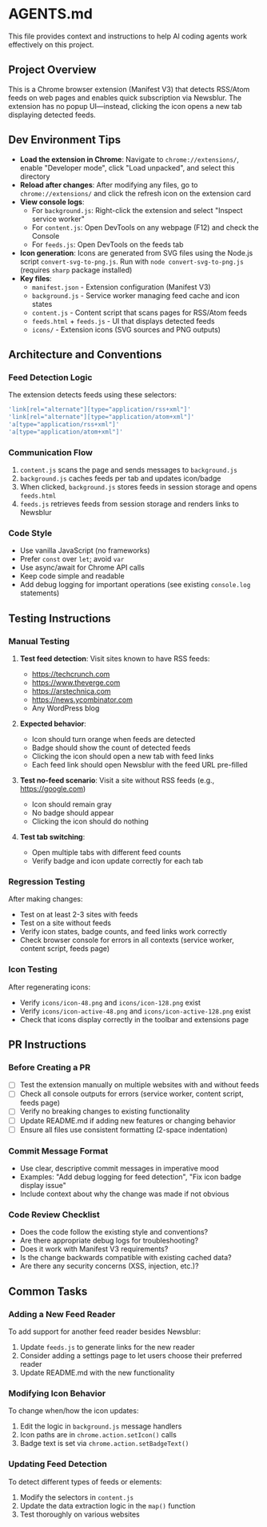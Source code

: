 # AGENTS.md

This file provides context and instructions to help AI coding agents work effectively on this project.

## Project Overview

This is a Chrome browser extension (Manifest V3) that detects RSS/Atom feeds on web pages and enables quick subscription via Newsblur. The extension has no popup UI—instead, clicking the icon opens a new tab displaying detected feeds.

## Dev Environment Tips

- **Load the extension in Chrome**: Navigate to `chrome://extensions/`, enable "Developer mode", click "Load unpacked", and select this directory
- **Reload after changes**: After modifying any files, go to `chrome://extensions/` and click the refresh icon on the extension card
- **View console logs**:
  - For `background.js`: Right-click the extension and select "Inspect service worker"
  - For `content.js`: Open DevTools on any webpage (F12) and check the Console
  - For `feeds.js`: Open DevTools on the feeds tab
- **Icon generation**: Icons are generated from SVG files using the Node.js script `convert-svg-to-png.js`. Run with `node convert-svg-to-png.js` (requires `sharp` package installed)
- **Key files**:
  - `manifest.json` - Extension configuration (Manifest V3)
  - `background.js` - Service worker managing feed cache and icon states
  - `content.js` - Content script that scans pages for RSS/Atom feeds
  - `feeds.html` + `feeds.js` - UI that displays detected feeds
  - `icons/` - Extension icons (SVG sources and PNG outputs)

## Architecture and Conventions

### Feed Detection Logic

The extension detects feeds using these selectors:
```javascript
'link[rel="alternate"][type="application/rss+xml"]'
'link[rel="alternate"][type="application/atom+xml"]'
'a[type="application/rss+xml"]'
'a[type="application/atom+xml"]'
```

### Communication Flow

1. `content.js` scans the page and sends messages to `background.js`
2. `background.js` caches feeds per tab and updates icon/badge
3. When clicked, `background.js` stores feeds in session storage and opens `feeds.html`
4. `feeds.js` retrieves feeds from session storage and renders links to Newsblur

### Code Style

- Use vanilla JavaScript (no frameworks)
- Prefer `const` over `let`; avoid `var`
- Use async/await for Chrome API calls
- Keep code simple and readable
- Add debug logging for important operations (see existing `console.log` statements)

## Testing Instructions

### Manual Testing

1. **Test feed detection**: Visit sites known to have RSS feeds:
   - https://techcrunch.com
   - https://www.theverge.com
   - https://arstechnica.com
   - https://news.ycombinator.com
   - Any WordPress blog

2. **Expected behavior**:
   - Icon should turn orange when feeds are detected
   - Badge should show the count of detected feeds
   - Clicking the icon should open a new tab with feed links
   - Each feed link should open Newsblur with the feed URL pre-filled

3. **Test no-feed scenario**: Visit a site without RSS feeds (e.g., https://google.com)
   - Icon should remain gray
   - No badge should appear
   - Clicking the icon should do nothing

4. **Test tab switching**:
   - Open multiple tabs with different feed counts
   - Verify badge and icon update correctly for each tab

### Regression Testing

After making changes:
- Test on at least 2-3 sites with feeds
- Test on a site without feeds
- Verify icon states, badge counts, and feed links work correctly
- Check browser console for errors in all contexts (service worker, content script, feeds page)

### Icon Testing

After regenerating icons:
- Verify `icons/icon-48.png` and `icons/icon-128.png` exist
- Verify `icons/icon-active-48.png` and `icons/icon-active-128.png` exist
- Check that icons display correctly in the toolbar and extensions page

## PR Instructions

### Before Creating a PR

- [ ] Test the extension manually on multiple websites with and without feeds
- [ ] Check all console outputs for errors (service worker, content script, feeds page)
- [ ] Verify no breaking changes to existing functionality
- [ ] Update README.md if adding new features or changing behavior
- [ ] Ensure all files use consistent formatting (2-space indentation)

### Commit Message Format

- Use clear, descriptive commit messages in imperative mood
- Examples: "Add debug logging for feed detection", "Fix icon badge display issue"
- Include context about why the change was made if not obvious

### Code Review Checklist

- Does the code follow the existing style and conventions?
- Are there appropriate debug logs for troubleshooting?
- Does it work with Manifest V3 requirements?
- Is the change backwards compatible with existing cached data?
- Are there any security concerns (XSS, injection, etc.)?

## Common Tasks

### Adding a New Feed Reader

To add support for another feed reader besides Newsblur:
1. Update `feeds.js` to generate links for the new reader
2. Consider adding a settings page to let users choose their preferred reader
3. Update README.md with the new functionality

### Modifying Icon Behavior

To change when/how the icon updates:
1. Edit the logic in `background.js` message handlers
2. Icon paths are in `chrome.action.setIcon()` calls
3. Badge text is set via `chrome.action.setBadgeText()`

### Updating Feed Detection

To detect different types of feeds or elements:
1. Modify the selectors in `content.js`
2. Update the data extraction logic in the `map()` function
3. Test thoroughly on various websites
